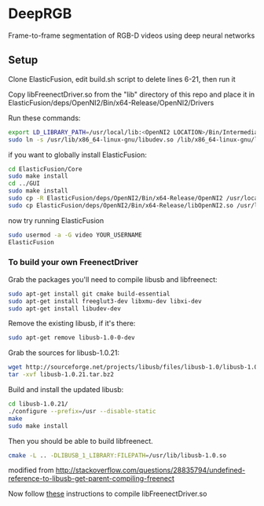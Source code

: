 # DeepRGB
Frame-to-frame segmentation of RGB-D videos using deep neural networks


## Setup

Clone ElasticFusion, edit build.sh script to delete lines 6-21, then run it

Copy libFreenectDriver.so from the "lib" directory of this repo and place it in  ElasticFusion/deps/OpenNI2/Bin/x64-Release/OpenNI2/Drivers

Run these commands:
```bash
export LD_LIBRARY_PATH=/usr/local/lib:<OpenNI2 LOCATION>/Bin/Intermediate/x64-Release:$LD_LIBRARY_PATH
sudo ln -s /usr/lib/x86_64-linux-gnu/libudev.so /lib/x86_64-linux-gnu/libudev.so.1.6.4
```

if you want to globally install ElasticFusion:
```bash
cd ElasticFusion/Core
sudo make install
cd ../GUI
sudo make install
sudo cp -R ElasticFusion/deps/OpenNI2/Bin/x64-Release/OpenNI2 /usr/local/lib
sudo cp ElasticFusion/deps/OpenNI2/Bin/x64-Release/libOpenNI2.so /usr/local/lib
```

now try running ElasticFusion
```bash
sudo usermod -a -G video YOUR_USERNAME
ElasticFusion
```

### To build your own FreenectDriver
Grab the packages you'll need to compile libusb and libfreenect:
```bash
sudo apt-get install git cmake build-essential
sudo apt-get install freeglut3-dev libxmu-dev libxi-dev
sudo apt-get install libudev-dev
```
Remove the existing libusb, if it's there:
```bash
sudo apt-get remove libusb-1.0-0-dev
```

Grab the sources for libusb-1.0.21:
```bash
wget http://sourceforge.net/projects/libusb/files/libusb-1.0/libusb-1.0.21/libusb-1.0.21.tar.bz2
tar -xvf libusb-1.0.21.tar.bz2
```
Build and install the updated libusb:
```bash
cd libusb-1.0.21/
./configure --prefix=/usr --disable-static
make
sudo make install
```
Then you should be able to build libfreenect.
```bash
cmake -L .. -DLIBUSB_1_LIBRARY:FILEPATH=/usr/lib/libusb-1.0.so
```
modified from <http://stackoverflow.com/questions/28835794/undefined-reference-to-libusb-get-parent-compiling-freenect>


Now follow [these](https://github.com/OpenKinect/libfreenect/tree/master/OpenNI2-FreenectDriver) instructions to compile libFreenectDriver.so
